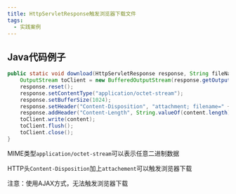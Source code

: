 ```yaml
---
title: HttpServletResponse触发浏览器下载文件
tags: 
  - 实践案例
---
```


## Java代码例子

<!--more-->

```java
public static void download(HttpServletResponse response, String fileName, byte[] content) throws Exception {
    OutputStream toClient = new BufferedOutputStream(response.getOutputStream());
    response.reset();
    response.setContentType("application/octet-stream");
    response.setBufferSize(1024);
    response.setHeader("Content-Disposition", "attachment; filename=" + new String(fileName.getBytes("gb2312"),"iso8859-1"));
    response.addHeader("Content-Length", String.valueOf(content.length));
    toClient.write(content);
    toClient.flush();
    toClient.close();
}
```

MIME类型`application/octet-stream`可以表示任意二进制数据

HTTP头`Content-Disposition`加上`attachement`可以触发浏览器下载

注意：使用AJAX方式，无法触发浏览器下载